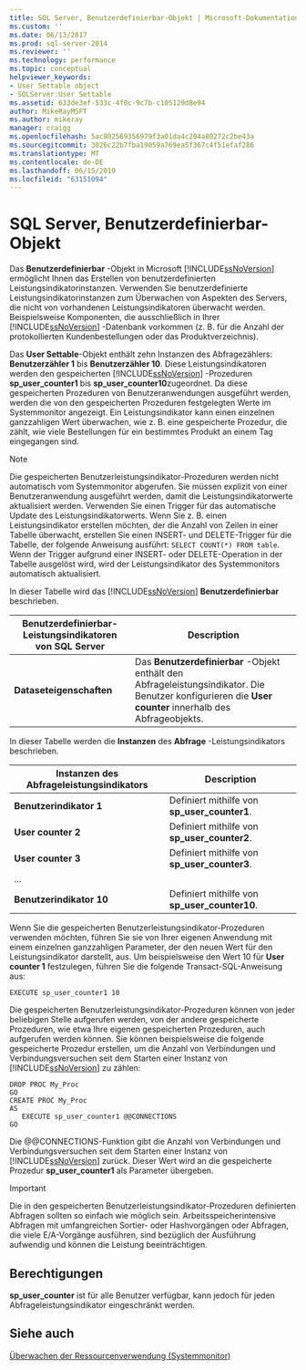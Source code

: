 ```yaml
---
title: SQL Server, Benutzerdefinierbar-Objekt | Microsoft-Dokumentation
ms.custom: ''
ms.date: 06/13/2017
ms.prod: sql-server-2014
ms.reviewer: ''
ms.technology: performance
ms.topic: conceptual
helpviewer_keywords:
- User Settable object
- SQLServer:User Settable
ms.assetid: 633de3ef-533c-4f0c-9c7b-c105129d8e94
author: MikeRayMSFT
ms.author: mikeray
manager: craigg
ms.openlocfilehash: 5ac802569356979f3a01da4c204a80272c2be43a
ms.sourcegitcommit: 3026c22b7fba19059a769ea5f367c4f51efaf286
ms.translationtype: MT
ms.contentlocale: de-DE
ms.lasthandoff: 06/15/2019
ms.locfileid: "63151094"
---
```

# <a name="sql-server-user-settable-object"></a>SQL Server, Benutzerdefinierbar-Objekt
  Das **Benutzerdefinierbar** -Objekt in Microsoft [!INCLUDE[ssNoVersion](../../includes/ssnoversion-md.md)] ermöglicht Ihnen das Erstellen von benutzerdefinierten Leistungsindikatorinstanzen. Verwenden Sie benutzerdefinierte Leistungsindikatorinstanzen zum Überwachen von Aspekten des Servers, die nicht von vorhandenen Leistungsindikatoren überwacht werden. Beispielsweise Komponenten, die ausschließlich in Ihrer [!INCLUDE[ssNoVersion](../../includes/ssnoversion-md.md)] -Datenbank vorkommen (z. B. für die Anzahl der protokollierten Kundenbestellungen oder das Produktverzeichnis).  
  
 Das **User Settable**-Objekt enthält zehn Instanzen des Abfragezählers: **Benutzerzähler 1** bis **Benutzerzähler 10**. Diese Leistungsindikatoren werden den gespeicherten [!INCLUDE[ssNoVersion](../../includes/ssnoversion-md.md)] -Prozeduren **sp_user_counter1** bis **sp_user_counter10**zugeordnet. Da diese gespeicherten Prozeduren von Benutzeranwendungen ausgeführt werden, werden die von den gespeicherten Prozeduren festgelegten Werte im Systemmonitor angezeigt. Ein Leistungsindikator kann einen einzelnen ganzzahligen Wert überwachen, wie z. B. eine gespeicherte Prozedur, die zählt, wie viele Bestellungen für ein bestimmtes Produkt an einem Tag eingegangen sind.  
  
> [!NOTE]  
>  Die gespeicherten Benutzerleistungsindikator-Prozeduren werden nicht automatisch vom Systemmonitor abgerufen. Sie müssen explizit von einer Benutzeranwendung ausgeführt werden, damit die Leistungsindikatorwerte aktualisiert werden. Verwenden Sie einen Trigger für das automatische Update des Leistungsindikatorwerts. Wenn Sie z. B. einen Leistungsindikator erstellen möchten, der die Anzahl von Zeilen in einer Tabelle überwacht, erstellen Sie einen INSERT- und DELETE-Trigger für die Tabelle, der folgende Anweisung ausführt: `SELECT COUNT(*) FROM table`. Wenn der Trigger aufgrund einer INSERT- oder DELETE-Operation in der Tabelle ausgelöst wird, wird der Leistungsindikator des Systemmonitors automatisch aktualisiert.  
  
 In dieser Tabelle wird das [!INCLUDE[ssNoVersion](../../includes/ssnoversion-md.md)] **Benutzerdefinierbar** beschrieben.  
  
|Benutzerdefinierbar-Leistungsindikatoren von SQL Server|Description|  
|---------------------------------------|-----------------|  
|**Dataseteigenschaften**|Das **Benutzerdefinierbar** -Objekt enthält den Abfrageleistungsindikator. Die Benutzer konfigurieren die **User counter** innerhalb des Abfrageobjekts.|  
  
 In dieser Tabelle werden die **Instanzen** des **Abfrage** -Leistungsindikators beschrieben.  
  
|Instanzen des Abfrageleistungsindikators|Description|  
|-----------------------------|-----------------|  
|**Benutzerindikator 1**|Definiert mithilfe von **sp_user_counter1**.|  
|**User counter 2**|Definiert mithilfe von **sp_user_counter2**.|  
|**User counter 3**|Definiert mithilfe von **sp_user_counter3**.|  
|...||  
|**Benutzerindikator 10**|Definiert mithilfe von **sp_user_counter10**.|  
  
 Wenn Sie die gespeicherten Benutzerleistungsindikator-Prozeduren verwenden möchten, führen Sie sie von Ihrer eigenen Anwendung mit einem einzelnen ganzzahligen Parameter, der den neuen Wert für den Leistungsindikator darstellt, aus. Um beispielsweise den Wert 10 für **User counter 1** festzulegen, führen Sie die folgende Transact-SQL-Anweisung aus:  
  
```  
EXECUTE sp_user_counter1 10  
```  
  
 Die gespeicherten Benutzerleistungsindikator-Prozeduren können von jeder beliebigen Stelle aufgerufen werden, von der andere gespeicherte Prozeduren, wie etwa Ihre eigenen gespeicherten Prozeduren, auch aufgerufen werden können. Sie können beispielsweise die folgende gespeicherte Prozedur erstellen, um die Anzahl von Verbindungen und Verbindungsversuchen seit dem Starten einer Instanz von [!INCLUDE[ssNoVersion](../../includes/ssnoversion-md.md)] zu zählen:  
  
```  
DROP PROC My_Proc  
GO  
CREATE PROC My_Proc  
AS   
   EXECUTE sp_user_counter1 @@CONNECTIONS  
GO  
```  
  
 Die @@CONNECTIONS-Funktion gibt die Anzahl von Verbindungen und Verbindungsversuchen seit dem Starten einer Instanz von [!INCLUDE[ssNoVersion](../../includes/ssnoversion-md.md)] zurück. Dieser Wert wird an die gespeicherte Prozedur **sp_user_counter1** als Parameter übergeben.  
  
> [!IMPORTANT]  
>  Die in den gespeicherten Benutzerleistungsindikator-Prozeduren definierten Abfragen sollten so einfach wie möglich sein. Arbeitsspeicherintensive Abfragen mit umfangreichen Sortier- oder Hashvorgängen oder Abfragen, die viele E/A-Vorgänge ausführen, sind bezüglich der Ausführung aufwendig und können die Leistung beeinträchtigen.  
  
## <a name="permissions"></a>Berechtigungen  
 **sp_user_counter** ist für alle Benutzer verfügbar, kann jedoch für jeden Abfrageleistungsindikator eingeschränkt werden.  
  
## <a name="see-also"></a>Siehe auch  
 [Überwachen der Ressourcenverwendung &#40;Systemmonitor&#41;](monitor-resource-usage-system-monitor.md)  
  
  
